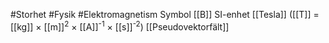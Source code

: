 #Storhet #Fysik #Elektromagnetism 
Symbol [[B]]
SI-enhet [[Tesla]] ([[T]] = [[kg]] × [[m]]<sup>2</sup> × [[A]]<sup>-1</sup> × [[s]]<sup>-2</sup>)
[[Pseudovektorfält]]